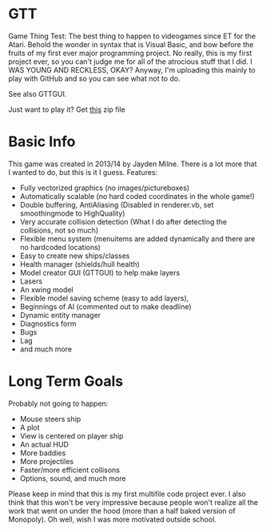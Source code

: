 GTT
===

Game Thing Test: The best thing to happen to videogames since ET for the Atari. Behold the wonder in syntax that is Visual Basic, and bow before the fruits of my first ever major programming project. No really, this is my first project ever, so you can't judge me for all of the atrocious stuff that I did. I WAS YOUNG AND RECKLESS, OKAY? Anyway, I'm uploading this mainly to play with GitHub and so you can see what not to do.

See also GTTGUI.

Just want to play it? Get [this](http://github.com/jaydenmilne/GTT/raw/master/GameThingTest/Misc/GameThingTest.zip) zip file



Basic Info
===

This game was created in 2013/14 by Jayden Milne. There is a lot more that I wanted to do, but this is it I guess.
Features: 
- Fully vectorized graphics (no images/pictureboxes) 
- Automatically scalable (no hard coded coordinates in the whole game!) 
- Double buffering, AntiAliasing (Disabled in renderer.vb, set smoothingmode to HighQuality)
- Very accurate collision detection (What I do after detecting the collisions, not so much)
- Flexible menu system (menuitems are added dynamically and there are no hardcoded locations) 
- Easy to create new ships/classes 
- Health manager (shields/hull health)
- Model creator GUI (GTTGUI) to help make layers
- Lasers
- An xwing model
- Flexible model saving scheme (easy to add layers),
- Beginnings of AI (commented out to make deadline)
- Dynamic entity manager
- Diagnostics form
- Bugs
- Lag
- and much more

Long Term Goals
===
Probably not going to happen:

- Mouse steers ship
- A plot
- View is centered on player ship
- An actual HUD
- More baddies
- More projectiles
- Faster/more efficient collisons
- Options, sound, and much more

Please keep in mind that this is my first multifile code project ever. I also think that this won't be very impressive because people won't realize all the work that went on under the hood (more than a half baked version of Monopoly). Oh well, wish I was more motivated outside school.
